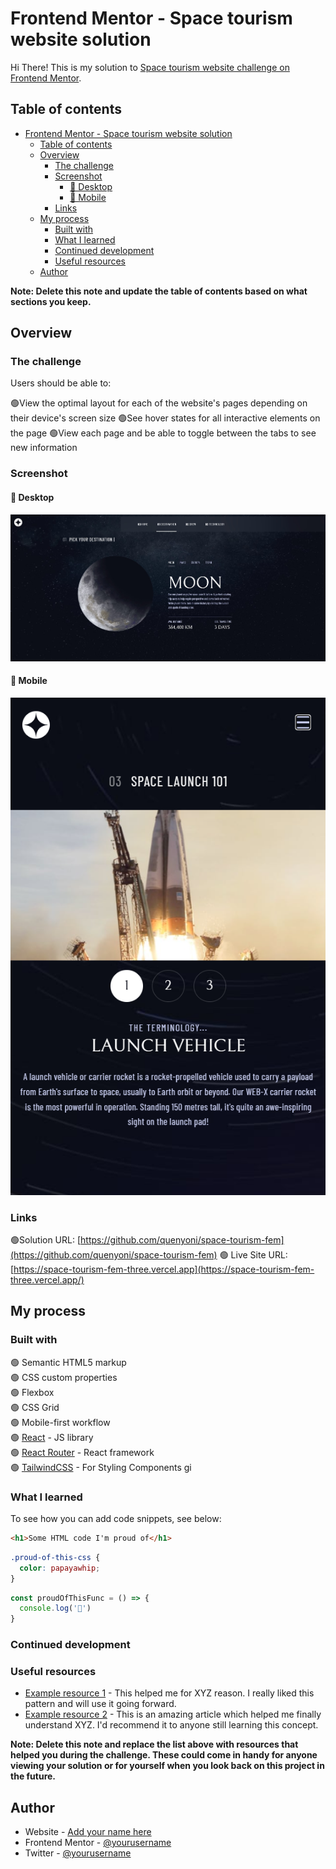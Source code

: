 # Frontend Mentor - Space tourism website solution

Hi There! This is my solution to [Space tourism website challenge on Frontend Mentor](https://www.frontendmentor.io/challenges/space-tourism-multipage-website-gRWj1URZ3).

## Table of contents

- [Frontend Mentor - Space tourism website solution](#frontend-mentor---space-tourism-website-solution)
  - [Table of contents](#table-of-contents)
  - [Overview](#overview)
    - [The challenge](#the-challenge)
    - [Screenshot](#screenshot)
      - [📸 Desktop](#-desktop)
      - [📸 Mobile](#-mobile)
    - [Links](#links)
  - [My process](#my-process)
    - [Built with](#built-with)
    - [What I learned](#what-i-learned)
    - [Continued development](#continued-development)
    - [Useful resources](#useful-resources)
  - [Author](#author)

**Note: Delete this note and update the table of contents based on what sections you keep.**

## Overview

### The challenge

Users should be able to:

🟢View the optimal layout for each of the website's pages depending on their device's screen size
🟢See hover states for all interactive elements on the page
🟢View each page and be able to toggle between the tabs to see new information

### Screenshot

#### 📸 Desktop

![](./screenshots/screenshot1.jpg)

#### 📸 Mobile 

![](./screenshots/screenshot2.png)



### Links

🟢Solution URL: [https://github.com/quenyoni/space-tourism-fem](https://github.com/quenyoni/space-tourism-fem)
🟢 Live Site URL: [https://space-tourism-fem-three.vercel.app](https://space-tourism-fem-three.vercel.app/)

## My process

### Built with

🟢 Semantic HTML5 markup  
🟢 CSS custom properties  
🟢 Flexbox  
🟢 CSS Grid  
🟢 Mobile-first workflow  
🟢 [React](https://react.dev/) - JS library  
🟢 [React Router](https://reactrouter.com/) - React framework  
🟢 [TailwindCSS](https://tailwindcss.com) - For Styling Components  gi


### What I learned




To see how you can add code snippets, see below:

```html
<h1>Some HTML code I'm proud of</h1>
```
```css
.proud-of-this-css {
  color: papayawhip;
}
```
```js
const proudOfThisFunc = () => {
  console.log('🎉')
}
```


### Continued development



### Useful resources

- [Example resource 1](https://www.example.com) - This helped me for XYZ reason. I really liked this pattern and will use it going forward.
- [Example resource 2](https://www.example.com) - This is an amazing article which helped me finally understand XYZ. I'd recommend it to anyone still learning this concept.

**Note: Delete this note and replace the list above with resources that helped you during the challenge. These could come in handy for anyone viewing your solution or for yourself when you look back on this project in the future.**

## Author

- Website - [Add your name here](https://www.your-site.com)
- Frontend Mentor - [@yourusername](https://www.frontendmentor.io/profile/yourusername)
- Twitter - [@yourusername](https://www.twitter.com/yourusername)


